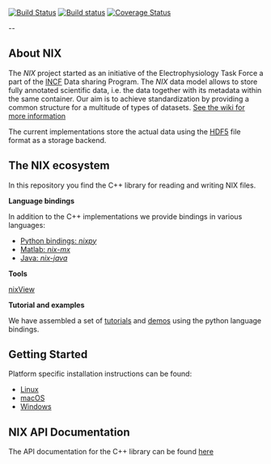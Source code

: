 [![Build Status](https://travis-ci.org/G-Node/nix.svg?branch=master)](https://travis-ci.org/G-Node/nix)
[![Build status](https://ci.appveyor.com/api/projects/status/cdupf2np8ffg5hjt/branch/master?svg=true)](https://ci.appveyor.com/project/stoewer/nix/branch/master)
[![Coverage Status](https://coveralls.io/repos/G-Node/nix/badge.svg?branch=master)](https://coveralls.io/r/G-Node/nix?branch=master)

--

About NIX
-------------

The *NIX* project started as an initiative of the Electrophysiology Task Force a part
of the [INCF](www.incf.org) Data sharing Program. 
The *NIX* data model allows to store fully annotated scientific data, i.e. the data together with its metadata within the same container. Our aim is to achieve standardization by providing a common structure for a multitude of types of datasets.
[See the wiki for more information](https://github.com/G-Node/nix/wiki)


The current implementations store the actual data using the [HDF5](www.hdfgroup.org) file format as a storage backend.


The NIX ecosystem
-----------------

In this repository you find the C++ library for reading and writing NIX files.

**Language bindings**

In addition to the C++ implementations we provide bindings in various languages:

- [Python bindings: *nixpy*](https://github.com/g-node/nixpy)
- [Matlab: *nix-mx*](https://github.com/g-node/nix-mx)
- [Java: *nix-java*](https://github.com/g-node/nix-java)

**Tools**

[nixView](https://github.com/bendalab/nixview)

**Tutorial and examples**

We have assembled a set of
 [tutorials](http://g-node.github.io/nixpy/tutorial.html) and
 [demos](https://github.com/g-node/nix-demo) using the python language
 bindings.


Getting Started 
---------------

Platform specific installation instructions can be found:

- [Linux](https://github.com/G-Node/nix/blob/master/install_linux.md)
- [macOS](https://github.com/G-Node/nix/blob/master/install_mac.md)
- [Windows](https://github.com/G-Node/nix/blob/master/install_win.md)


NIX API Documentation
---------------------

The API documentation for the C++ library can be found [here](http://g-node.github.io/nix/)



